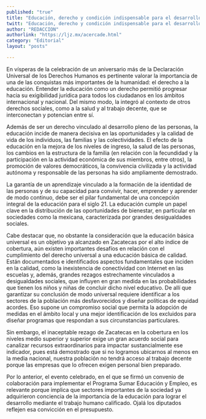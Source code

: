 ```yaml
---
published: "true"
title: "Educación, derecho y condición indispensable para el desarrollo humano"
twitt: "Educación, derecho y condición indispensable para el desarrollo humano"
author: "REDACCION"
authorlink: "https://ljz.mx/acercade.html"
category: "Editorial"
layout: "posts"

---
```



  En vísperas de la celebración de un aniversario más de la Declaración Universal de los Derechos Humanos es pertinente valorar la importancia de una de las conquistas más importantes de la humanidad: el derecho a la educación. Entender la educación como un derecho permitió progresar hacia su exigibilidad jurídica para todos los ciudadanos en los ámbitos internacional y nacional. Del mismo modo, la integró al contexto de otros derechos sociales, como a la salud y al trabajo decente, que se interconectan y potencian entre sí.



  Además de ser un derecho vinculado al desarrollo pleno de las personas, la educación incide de manera decisiva en las oportunidades y la calidad de vida de los individuos, las familias y las colectividades. El efecto de la educación en la mejora de los niveles de ingreso, la salud de las personas, los cambios en la estructura de la familia (en relación con la fecundidad y la participación en la actividad económica de sus miembros, entre otros), la promoción de valores democráticos, la convivencia civilizada y la actividad autónoma y responsable de las personas ha sido ampliamente demostrado.



  La garantía de un aprendizaje vinculado a la formación de la identidad de las personas y de su capacidad para convivir, hacer, emprender y aprender de modo continuo, debe ser el pilar fundamental de una concepción integral de la educación para el siglo 21. La educación cumple un papel clave en la distribución de las oportunidades de bienestar, en particular en sociedades como la mexicana, caracterizada por grandes desigualdades sociales.



  Cabe destacar que, no obstante la consideración que la educación básica universal es un objetivo ya alcanzado en Zacatecas por el alto índice de cobertura, aún existen importantes desafíos en relación con el cumplimiento del derecho universal a una educación básica de calidad. Están documentados e identificados aspectos fundamentales que inciden en la calidad, como la inexistencia de conectividad con Internet en las escuelas y, además, grandes rezagos estrechamente vinculados a desigualdades sociales, que influyen en gran medida en las probabilidades que tienen los niños y niñas de concluir dicho nivel educativo. De allí que garantizar su conclusión de modo universal requiere identificar a los sectores de la población más desfavorecidos y diseñar políticas de equidad acordes. Eso supone un compromiso social que permita la adopción de medidas en el ámbito local y una mejor identificación de los excluidos para diseñar programas que respondan a sus circunstancias particulares.



  Sin embargo, el inaceptable rezago de Zacatecas en la cobertura en los niveles medio superior y superior exige un gran acuerdo social para canalizar recursos extraordinarios para impactar sustancialmente ese indicador, pues está demostrado que si no logramos ubicarnos al menos en la media nacional, nuestra población no tendrá acceso al trabajo decente porque las empresas que lo ofrecen exigen personal bien preparado.



  Por lo anterior, el evento celebrado, en el que se firmó un convenio de colaboración para implementar el Programa Sumar Educación y Empleo, es relevante porque implica que sectores importantes de la sociedad ya adquirieron conciencia de la importancia de la educación para lograr el desarrollo mediante el trabajo humano calificado. Ojalá los diputados reflejen esa convicción en el presupuesto.

